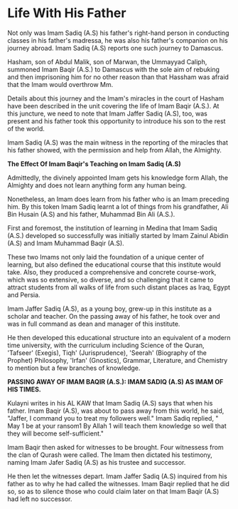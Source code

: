 Life With His Father
====================

Not only was Imam Sadiq (A.S) his father's right-hand person in
conducting classes in his father's madressa, he was also his father's
companion on his journey abroad. Imam Sadiq (A.S) reports one such
journey to Damascus.

Hasham, son of Abdul Malik, son of Marwan, the Ummayyad Caliph,
summoned Imam Baqir (A.S.) to Damascus with the sole aim of rebuking and
then imprisoning him for no other reason than that Hassham was afraid
that the Imam would overthrow Mm.

Details about this journey and the Imam's miracles in the court of
Hasham have been described in the unit covering the life of Imam Baqir
(A.S.). At this juncture, we need to note that Imam Jaffer Sadiq (A.S),
too, was present and his father took this opportunity to introduce his
son to the rest of the world.

Imam Sadiq (A.S) was the main witness in the reporting of the miracles
that his father showed, with the permission and help from Allah, the
Almighty.

**The Effect Of Imam Baqir's Teaching on Imam Sadiq (A.S)**

Admittedly, the divinely appointed Imam gets his knowledge form Allah,
the Almighty and does not learn anything form any human being.

Nonetheless, an Imam does learn from his father who is an Imam
preceding him. By this token Imam Sadiq learnt a lot of things from his
grandfather, Ali Bin Husain (A.S) and his father, Muhammad Bin Ali
(A.S.).

First and foremost, the institution of learning in Medina that Imam
Sadiq (A.S.) developed so successfully was initially started by Imam
Zainul Abidin (A.S) and Imam Muhammad Baqir (A.S).

These two Imams not only laid the foundation of a unique center of
learning, but also defined the educational course that this institute
would take. Also, they produced a comprehensive and concrete
course-work, which was so extensive, so diverse, and so challenging that
it came to attract students from all walks of life from such distant
places as Iraq, Egypt and Persia.

Imam Jaffer Sadiq (A.S), as a young boy, grew-up in this institute as a
scholar and teacher. On the passing away of his father, he took over and
was in full command as dean and manager of this institute.

He then developed this educational structure into an equivalent of a
modern time university, with the curriculum including Science of the
Quran, 'Tafseer' (Exegis), Tiqh' (Jurisprudence), 'Seerah' (Biography of
the Prophet) Philosophy, 'Irfan' (Gnostics), Grammar, Literature, and
Chemistry to mention but a few branches of knowledge.

**PASSING AWAY OF IMAM BAQIR (A.S.): IMAM SADIQ (A.S) AS IMAM OF HIS
TIMES.**

Kulayni writes in his AL KAW that Imam Sadiq (A.S) says that when his
father. Imam Baqir (A.S), was about to pass away from this world, he
said, "Jaffer, I command you to treat my followers well." Imam Sadiq
replied, " May 1 be at your ransom1 By Allah 1 will teach them knowledge
so well that they will become self-sufficient."

Imam Baqir then asked for witnesses to be brought. Four witnessess from
the clan of Qurash were called. The Imam then dictated his testimony,
naming Imam Jafer Sadiq (A.S) as his trustee and successor.

He then let the witnesses depart. Imam Jaffer Sadiq (A.S) inquired from
his father as to why he had called the witnesses. Imam Baqir replied
that he did so, so as to silence those who could claim later on that
Imam Baqir (A.S) had left no successor.



